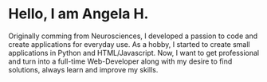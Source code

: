 # Hello, I am Angela H.

Originally comming from Neurosciences, I developed a passion to code and create applications for everyday use. As a hobby, I started to create small applications in Python and HTML/Javascript. Now, I want to get professional and turn into a full-time Web-Developer along with my desire to find solutions, always learn and improve my skills.
